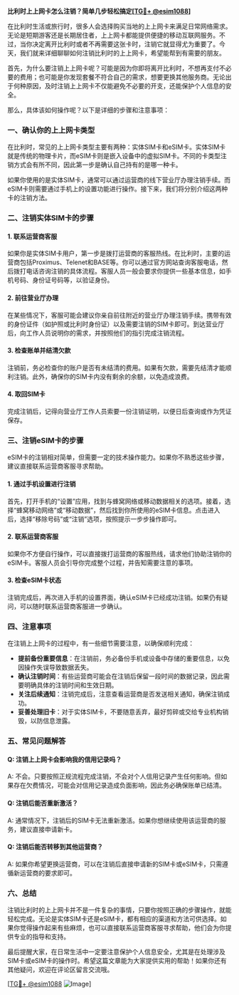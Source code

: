 **比利时上上网卡怎么注销？简单几步轻松搞定[[TG💪+ @esim1088](https://t.me/s/esim1088)]**

在比利时生活或旅行时，很多人会选择购买当地的上上网卡来满足日常网络需求。无论是短期游客还是长期居住者，上上网卡都能提供便捷的移动互联网服务。不过，当你决定离开比利时或者不再需要这张卡时，注销它就显得尤为重要了。今天，我们就来详细聊聊如何注销比利时的上上网卡，希望能帮到有需要的朋友。

首先，为什么要注销上上网卡呢？可能是因为你即将离开比利时，不想再支付不必要的费用；也可能是你发现套餐不符合自己的需求，想要更换其他服务商。无论出于何种原因，及时注销上上网卡不仅能避免不必要的开支，还能保护个人信息的安全。

那么，具体该如何操作呢？以下是详细的步骤和注意事项：

### 一、确认你的上上网卡类型

在比利时，常见的上上网卡类型主要有两种：实体SIM卡和eSIM卡。实体SIM卡就是传统的物理卡片，而eSIM卡则是嵌入设备中的虚拟SIM卡。不同的卡类型注销方式会有所不同，因此第一步是确认自己持有的是哪一种卡。

如果你使用的是实体SIM卡，通常可以通过运营商的线下营业厅办理注销手续。而eSIM卡则需要通过手机上的设置功能进行操作。接下来，我们将分别介绍这两种卡的注销方法。

### 二、注销实体SIM卡的步骤

#### 1. **联系运营商客服**
   如果你是实体SIM卡用户，第一步是拨打运营商的客服热线。在比利时，主要的运营商包括Proximus、Telenet和BASE等。你可以通过官方网站查询客服电话，然后拨打电话咨询注销的具体流程。客服人员一般会要求你提供一些基本信息，如手机号码、身份证号码等，以验证身份。

#### 2. **前往营业厅办理**
   在某些情况下，客服可能会建议你亲自前往附近的营业厅办理注销手续。携带有效的身份证件（如护照或比利时身份证）以及需要注销的SIM卡即可。到达营业厅后，向工作人员说明你的需求，并按照他们的指引完成注销流程。

#### 3. **检查账单并结清欠款**
   注销前，务必检查你的账户是否有未结清的费用。如果有欠款，需要先结清才能顺利注销。此外，确保你的SIM卡内没有剩余的余额，以免造成浪费。

#### 4. **取回SIM卡**
   完成注销后，记得向营业厅工作人员索要一份注销证明，以便日后查询或作为凭证保存。

### 三、注销eSIM卡的步骤

eSIM卡的注销相对简单，但需要一定的技术操作能力。如果你不熟悉这些步骤，建议直接联系运营商客服寻求帮助。

#### 1. **通过手机设置进行注销**
   首先，打开手机的“设置”应用，找到与蜂窝网络或移动数据相关的选项。接着，选择“蜂窝移动网络”或“移动数据”，然后找到你所使用的eSIM卡信息。点击进入后，选择“移除号码”或“注销”选项，按照提示一步步操作即可。

#### 2. **联系运营商客服**
   如果你不方便自行操作，可以直接拨打运营商的客服热线，请求他们协助注销你的eSIM卡。客服人员会引导你完成整个过程，并告知需要注意的事项。

#### 3. **检查eSIM卡状态**
   注销完成后，再次进入手机的设置界面，确认eSIM卡已经成功注销。如果仍有疑问，可以随时联系运营商客服进一步确认。

### 四、注意事项

在注销上上网卡的过程中，有一些细节需要注意，以确保顺利完成：

- **提前备份重要信息**：在注销前，务必备份手机或设备中存储的重要信息，以免因操作失误导致数据丢失。
- **确认注销时间**：有些运营商可能会在注销后保留一段时间的数据记录，因此需要明确具体的注销时间和生效日期。
- **关注后续通知**：注销完成后，注意查看运营商是否发送相关通知，确保注销成功。
- **妥善处理旧卡**：对于实体SIM卡，不要随意丢弃，最好剪碎或交给专业机构销毁，以防信息泄露。

### 五、常见问题解答

#### Q: 注销上上网卡会影响我的信用记录吗？
A: 不会。只要按照正规流程完成注销，不会对个人信用记录产生任何影响。但如果存在欠费情况，可能会对信用记录造成负面影响，因此务必确保账单已结清。

#### Q: 注销后能否重新激活？
A: 通常情况下，注销后的SIM卡无法重新激活。如果你想继续使用该运营商的服务，建议直接申请新卡。

#### Q: 注销后能否转移到其他运营商？
A: 如果你希望更换运营商，可以在注销后直接申请新的SIM卡或eSIM卡，只需遵循新运营商的要求即可。

### 六、总结

注销比利时的上上网卡并不是一件复杂的事情，只要你按照正确的步骤操作，就能轻松完成。无论是实体SIM卡还是eSIM卡，都有相应的渠道和方法可供选择。如果你觉得操作起来有些麻烦，也可以直接联系运营商客服寻求帮助，他们会为你提供专业的指导和支持。

最后提醒大家，在日常生活中一定要注意保护个人信息安全，尤其是在处理涉及SIM卡或eSIM卡的操作时。希望这篇文章能为大家提供实用的帮助！如果你还有其他疑问，欢迎在评论区留言交流哦。

[[TG💪+ @esim1088](https://t.me/s/esim1088) ![Image](https://i.postimg.cc/4NQfJmqS/Snipaste-2025-05-13-00-14-12.png)]